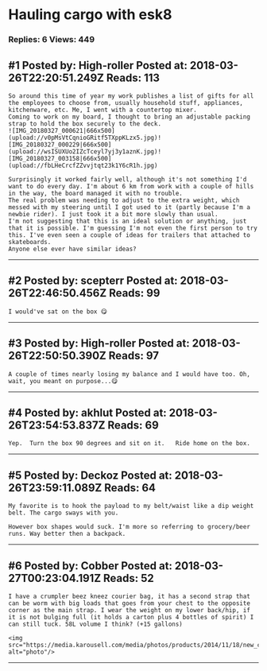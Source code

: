# Hauling cargo with esk8

### Replies: 6 Views: 449

## \#1 Posted by: High-roller Posted at: 2018-03-26T22:20:51.249Z Reads: 113

```
So around this time of year my work publishes a list of gifts for all the employees to choose from, usually household stuff, appliances, kitchenware, etc. Me, I went with a countertop mixer.
Coming to work on my board, I thought to bring an adjustable packing strap to hold the box securely to the deck.
![IMG_20180327_000621|666x500](upload://v0pMsVtCqnioGRitf5TXppKLzx5.jpg)![IMG_20180327_000229|666x500](upload://wsISUXUo2IZcTceyl7yj3y1aznK.jpg)![IMG_20180327_003158|666x500](upload://fbLHeCrcfZZvvjtqt23k1Y6cR1h.jpg)

Surprisingly it worked fairly well, although it's not something I'd want to do every day. I'm about 6 km from work with a couple of hills in the way, the board managed it with no trouble. 
The real problem was needing to adjust to the extra weight, which messed with my steering until I got used to it (partly because I'm a newbie rider). I just took it a bit more slowly than usual. 
I'm not suggesting that this is an ideal solution or anything, just that it is possible. I'm guessing I'm not even the first person to try this. I've even seen a couple of ideas for trailers that attached to skateboards.
Anyone else ever have similar ideas?
```

---
## \#2 Posted by: scepterr Posted at: 2018-03-26T22:46:50.456Z Reads: 99

```
I would've sat on the box 😋
```

---
## \#3 Posted by: High-roller Posted at: 2018-03-26T22:50:50.390Z Reads: 97

```
A couple of times nearly losing my balance and I would have too. Oh, wait, you meant on purpose...😋
```

---
## \#4 Posted by: akhlut Posted at: 2018-03-26T23:54:53.837Z Reads: 69

```
Yep.  Turn the box 90 degrees and sit on it.   Ride home on the box.
```

---
## \#5 Posted by: Deckoz Posted at: 2018-03-26T23:59:11.089Z Reads: 64

```
My favorite is to hook the payload to my belt/waist like a dip weight belt. The cargo sways with you.

However box shapes would suck. I'm more so referring to grocery/beer runs. Way better then a backpack.
```

---
## \#6 Posted by: Cobber Posted at: 2018-03-27T00:23:04.191Z Reads: 52

```
I have a crumpler beez kneez courier bag, it has a second strap that can be worm with big loads that goes from your chest to the opposite corner as the main strap. I wear the weight on my lower back/hip, if it is not bulging full (it holds a carton plus 4 bottles of spirit) I can still tuck. 58L volume I think? (+15 gallons)

<img src="https://media.karousell.com/media/photos/products/2014/11/18/new_crumpler__the_bees_knees_1416274929_5954c68d.jpg" alt="photo"/>
```

---
